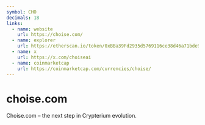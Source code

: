 ```yaml
---
symbol: CHO
decimals: 18
links:
  - name: website
    url: https://choise.com/
  - name: explorer
    url: https://etherscan.io/token/0xBBa39Fd2935d5769116ce38d46a71bde9cf03099
  - name: x
    url: https://x.com/choiseai
  - name: coinmarketcap
    url: https://coinmarketcap.com/currencies/choise/
---
```


# choise.com

Choise.com – the next step in Crypterium evolution.
